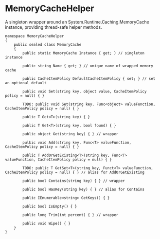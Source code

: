 # MemoryCacheHelper

A singleton wrapper around an System.Runtime.Caching.MemoryCache instance, providing thread-safe helper methods.


	namespace MemoryCacheHelper
	{
		public sealed class MemoryCache
		{	
			public static MemoryCache Instance { get; } // singleton instance			
			
			public string Name { get; } // unique name of wrapped memory cache

			public CacheItemPolicy DefaultCacheItemPolicy { set; } // set an optional default

			public void Set(string key, object value, CacheItemPolicy policy = null) { }

			TODO: public void Set(string key, Func<object> valueFunction, CacheItemPolicy policy = null) { }

			public T Get<T>(string key) { }

			public T Get<T>(string key, bool found) { }

			public object Get(string key) { } // wrapper

			pulbic void Add(string key, Func<T> valueFunction, CacheItemPolicy policy = null) { }

			public T AddOrGetExisting<T>(string key, Func<T> valueFunction, CacheItemPolicy policy = null) { }

			TODO: public T GetSet<T>(string key, Funct<T> valueFunction, CacheItemPolicy policy = null) { } // alias for AddOrGetExisting

			public bool Contains(string key) { } // wrapper

			public bool HasKey(string key) { } // alias for Contains

			public IEnumerable<string> GetKeys() { }

			public bool IsEmpty() { }

			public long Trim(int percent) { } // wrapper

			public void Wipe() { }
		}
	}
